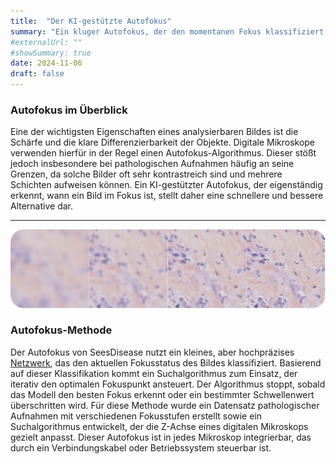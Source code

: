 ```yaml
---
title:  "Der KI-gestützte Autofokus"
summary: "Ein kluger Autofokus, der den momentanen Fokus klassifiziert und so den besten Fokuspunkt herausfindet."
#externalUrl: ""
#showSummary: true
date: 2024-11-06
draft: false
---
```



### Autofokus im Überblick

Eine der wichtigsten Eigenschaften eines analysierbaren Bildes ist die Schärfe und die klare Differenzierbarkeit der Objekte. Digitale Mikroskope verwenden hierfür in der Regel einen Autofokus-Algorithmus. Dieser stößt jedoch insbesondere bei pathologischen Aufnahmen häufig an seine Grenzen, da solche Bilder oft sehr kontrastreich sind und mehrere Schichten aufweisen können. Ein KI-gestützter Autofokus, der eigenständig erkennt, wann ein Bild im Fokus ist, stellt daher eine schnellere und bessere Alternative dar.

---

![Die verschiedenen Fokusstuffen](images/focus-ess.png)

### Autofokus-Methode

Der Autofokus von SeesDisease nutzt ein kleines, aber hochpräzises [Netzwerk](https://arxiv.org/pdf/2106.04803), das den aktuellen Fokusstatus des Bildes klassifiziert. Basierend auf dieser Klassifikation kommt ein Suchalgorithmus zum Einsatz, der iterativ den optimalen Fokuspunkt ansteuert. Der Algorithmus stoppt, sobald das Modell den besten Fokus erkennt oder ein bestimmter Schwellenwert überschritten wird. Für diese Methode wurde ein Datensatz pathologischer Aufnahmen mit verschiedenen Fokusstufen erstellt sowie ein Suchalgorithmus entwickelt, der die Z-Achse eines digitalen Mikroskops gezielt anpasst. Dieser Autofokus ist in jedes Mikroskop integrierbar, das durch ein Verbindungskabel oder Betriebssystem steuerbar ist.




